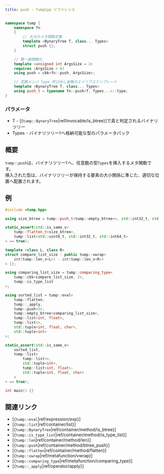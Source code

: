 ```yaml
---
title: push - TumpCpp リファレンス
---
```


```cpp
namespace tump {
    namespace fn
    {
        // 大元のメタ関数定義
        template <BynaryTree T, class... Types>
        struct push {};
    }

    // 第一級関数化
    template <unsigned int ArgsSize = 2>
    requires (ArgsSize > 0)
    using push = cbk<fn::push, ArgsSize>;

    // 定数メンバ type 呼び出し省略のエイリアステンプレート
    template <BynaryTree T, class... Types>
    using push_t = typename fn::push<T, Types...>::type;
}
```

### パラメータ

- T - [{`tump::BynaryTree`|ref/invocable/is_btree}]で真と判定されるバイナリツリー
- Types - バイナリツリー`T`へ格納可能な型のパラメータパック

## 概要

`tump::push`は、バイナリツリー`T`へ、任意数の型`Types`を挿入するメタ関数です。  
挿入された型は、バイナリツリーが保持する要素の大小関係に準じた、適切な位置へ配置されます。

## 例

```cpp
#include <tump.hpp>

using size_btree = tump::push_t<tump::empty_btree<>, std::int32_t, std::uint8_t, std::int64_t>;

static_assert(std::is_same_v<
    tump::flatten_t<size_btree>,
    tump::list<std::uint8_t, std::int32_t, std::int64_t>
> == true);

template <class L, class R>
struct compare_list_size : public tump::vwrap<
    int(tump::len_v<L>) - int(tump::len_v<R>)
> {};

using comparing_list_size = tump::comparing_type<
    tump::cbk<compare_list_size, 2>,
    tump::is_type_list
>;

using sorted_list = tump::eval<
    tump::flatten,
    tump::_apply,
    tump::push<5>,
    tump::empty_btree<comparing_list_size>,
    tump::list<int, float>,
    tump::list<>,
    std::tuple<int, float, char>,
    std::tuple<int>
>;

static_assert(std::is_same_v<
    sorted_list,
    tump::list<
        tump::list<>,
        std::tuple<int>,
        tump::list<int, float>,
        std::tuple<int, float, char>
    >
> == true);

int main() {}
```

## 関連リンク

- [{`tump::eval`|ref/expression/exp}]
- [{`tump::list`|ref/container/list}]
- [{`tump::BynaryTree`|ref/container/method/is_btree}]
- [{`tump::is_type_list`|ref/container/method/is_type_list}]
- [{`tump::len`|ref/container/method/len}]
- [{`tump::push`|ref/container/method/btree_push}]
- [{`tump::flatten`|ref/container/method/flatten}]
- [{`tump::vwrap`|ref/metafunction/vwrap}]
- [{`tump::comparing_type`|ref/metafunction/comparing_type}]
- [{`tump::_apply`|ref/operator/apply}]
